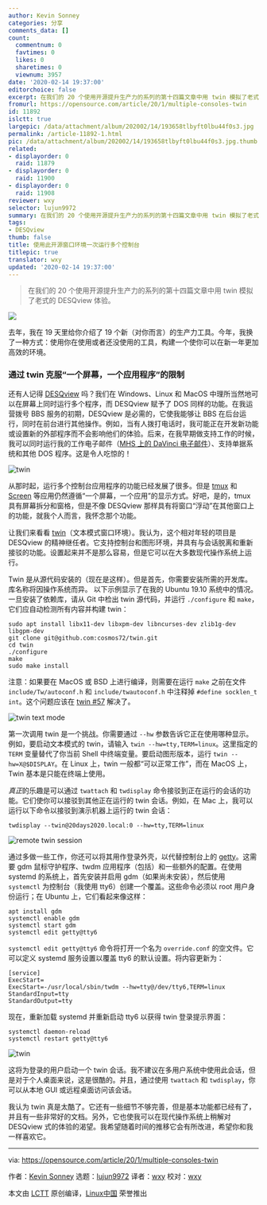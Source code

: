 ```yaml
---
author: Kevin Sonney
categories: 分享
comments_data: []
count:
  commentnum: 0
  favtimes: 0
  likes: 0
  sharetimes: 0
  viewnum: 3957
date: '2020-02-14 19:37:00'
editorchoice: false
excerpt: 在我们的 20 个使用开源提升生产力的系列的第十四篇文章中用 twin 模拟了老式的 DESQview 体验。
fromurl: https://opensource.com/article/20/1/multiple-consoles-twin
id: 11892
islctt: true
largepic: /data/attachment/album/202002/14/193658tlbyft0lbu44f0s3.jpg
permalink: /article-11892-1.html
pic: /data/attachment/album/202002/14/193658tlbyft0lbu44f0s3.jpg.thumb.jpg
related:
- displayorder: 0
  raid: 11879
- displayorder: 0
  raid: 11900
- displayorder: 0
  raid: 11908
reviewer: wxy
selector: lujun9972
summary: 在我们的 20 个使用开源提升生产力的系列的第十四篇文章中用 twin 模拟了老式的 DESQview 体验。
tags:
- DESQview
thumb: false
title: 使用此开源窗口环境一次运行多个控制台
titlepic: true
translator: wxy
updated: '2020-02-14 19:37:00'
---
```



> 
> 在我们的 20 个使用开源提升生产力的系列的第十四篇文章中用 twin 模拟了老式的 DESQview 体验。
> 
> 
> 


![](/data/attachment/album/202002/14/193658tlbyft0lbu44f0s3.jpg)


去年，我在 19 天里给你介绍了 19 个新（对你而言）的生产力工具。今年，我换了一种方式：使用你在使用或者还没使用的工具，构建一个使你可以在新一年更加高效的环境。


### 通过 twin 克服“一个屏幕，一个应用程序”的限制


还有人记得 [DESQview](https://en.wikipedia.org/wiki/DESQview) 吗？我们在 Windows、Linux 和 MacOS 中理所当然地可以在屏幕上同时运行多个程序，而 DESQview 赋予了 DOS 同样的功能。在我运营拨号 BBS 服务的初期，DESQview 是必需的，它使我能够让 BBS 在后台运行，同时在前台进行其他操作。例如，当有人拨打电话时，我可能正在开发新功能或设置新的外部程序而不会影响他们的体验。后来，在我早期做支持工作的时候，我可以同时运行我的工作电子邮件（[MHS 上的 DaVinci 电子邮件](https://en.wikipedia.org/wiki/Message_Handling_System)）、支持单据系统和其他 DOS 程序。这是令人吃惊的！


![twin](/data/attachment/album/202002/14/193831t2wzxz9x83sfn9xz.png "twin")


从那时起，运行多个控制台应用程序的功能已经发展了很多。但是 [tmux](https://github.com/tmux/tmux/wiki) 和 [Screen](https://www.gnu.org/software/screen/) 等应用仍然遵循“一个屏幕，一个应用”的显示方式。好吧，是的，tmux 具有屏幕拆分和窗格，但是不像 DESQview 那样具有将窗口“浮动”在其他窗口上的功能，就我个人而言，我怀念那个功能。


让我们来看看 [twin](https://github.com/cosmos72/twin)（文本模式窗口环境）。我认为，这个相对年轻的项目是 DESQview 的精神继任者。它支持控制台和图形环境，并具有与会话脱离和重新接驳的功能。设置起来并不是那么容易，但是它可以在大多数现代操作系统上运行。


Twin 是从源代码安装的（现在是这样）。但是首先，你需要安装所需的开发库。库名称将因操作系统而异。 以下示例显示了在我的 Ubuntu 19.10 系统中的情况。一旦安装了依赖库，请从 Git 中检出 twin 源代码，并运行 `./configure` 和 `make`，它们应自动检测所有内容并构建 twin：



```
sudo apt install libx11-dev libxpm-dev libncurses-dev zlib1g-dev libgpm-dev
git clone git@github.com:cosmos72/twin.git
cd twin
./configure
make
sudo make install
```

注意：如果要在 MacOS 或 BSD 上进行编译，则需要在运行 `make` 之前在文件 `include/Tw/autoconf.h` 和 `include/twautoconf.h` 中注释掉 `#define socklen_t int`。这个问题应该在 [twin #57](https://github.com/cosmos72/twin/issues/57) 解决了。


![twin text mode](/data/attachment/album/202002/14/193722c77hccnzcf2z5c5w.png "twin text mode")


第一次调用 twin 是一个挑战。你需要通过 `--hw` 参数告诉它正在使用哪种显示。例如，要启动文本模式的 twin，请输入 `twin --hw=tty,TERM=linux`。这里指定的 `TERM` 变量替代了你当前 Shell 中终端变量。要启动图形版本，运行 `twin --hw=X@$DISPLAY`。在 Linux 上，twin 一般都“可以正常工作”，而在 MacOS 上，Twin 基本是只能在终端上使用。


*真正*的乐趣是可以通过 `twattach` 和 `twdisplay` 命令接驳到正在运行的会话的功能。它们使你可以接驳到其他正在运行的 twin 会话。例如，在 Mac 上，我可以运行以下命令以接驳到演示机器上运行的 twin 会话：



```
twdisplay --twin@20days2020.local:0 --hw=tty,TERM=linux
```

![remote twin session](/data/attachment/album/202002/14/193731yec0g5lxeac5mn58.png "remote twin session")


通过多做一些工作，你还可以将其用作登录外壳，以代替控制台上的 [getty](https://en.wikipedia.org/wiki/Getty_(Unix))。这需要 gdm 鼠标守护程序、twdm 应用程序（包括）和一些额外的配置。在使用 systemd 的系统上，首先安装并启用 gdm（如果尚未安装），然后使用 `systemctl` 为控制台（我使用 tty6）创建一个覆盖。这些命令必须以 root 用户身份运行；在 Ubuntu 上，它们看起来像这样：



```
apt install gdm
systemctl enable gdm
systemctl start gdm
systemctl edit getty@tty6
```

`systemctl edit getty@tty6` 命令将打开一个名为 `override.conf` 的空文件。它可以定义 systemd 服务设置以覆盖 tty6 的默认设置。将内容更新为：



```
[service]
ExecStart=
ExecStart=-/usr/local/sbin/twdm --hw=tty@/dev/tty6,TERM=linux
StandardInput=tty
StandardOutput=tty
```

现在，重新加载 systemd 并重新启动 tty6 以获得 twin 登录提示界面：



```
systemctl daemon-reload
systemctl restart getty@tty6
```

![twin](/data/attachment/album/202002/14/193745suzojufu1usqcfk9.png "twin")


这将为登录的用户启动一个 twin 会话。我不建议在多用户系统中使用此会话，但是对于个人桌面来说，这是很酷的。并且，通过使用 `twattach` 和 `twdisplay`，你可以从本地 GUI 或远程桌面访问该会话。


我认为 twin 真是太酷了。它还有一些细节不够完善，但是基本功能都已经有了，并且有一些非常好的文档。另外，它也使我可以在现代操作系统上稍解对 DESQview 式的体验的渴望。我希望随着时间的推移它会有所改进，希望你和我一样喜欢它。




---


via: <https://opensource.com/article/20/1/multiple-consoles-twin>


作者：[Kevin Sonney](https://opensource.com/users/ksonney) 选题：[lujun9972](https://github.com/lujun9972) 译者：[wxy](https://github.com/wxy) 校对：[wxy](https://github.com/wxy)


本文由 [LCTT](https://github.com/LCTT/TranslateProject) 原创编译，[Linux中国](https://linux.cn/) 荣誉推出